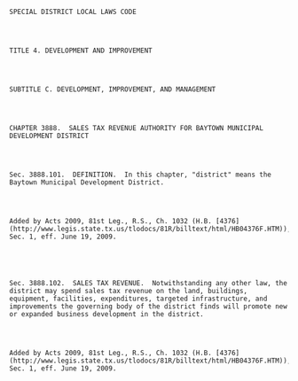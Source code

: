 ﻿
    
    
    	
    					
    
    
    SPECIAL DISTRICT LOCAL LAWS CODE
    
      
    
    
    TITLE 4. DEVELOPMENT AND IMPROVEMENT
    
      
    
    
    SUBTITLE C. DEVELOPMENT, IMPROVEMENT, AND MANAGEMENT
    
      
    
    
    CHAPTER 3888.  SALES TAX REVENUE AUTHORITY FOR BAYTOWN MUNICIPAL DEVELOPMENT DISTRICT
    
      
    
    
    Sec. 3888.101.  DEFINITION.  In this chapter, "district" means the Baytown Municipal Development District.
    
    
    
    
    Added by Acts 2009, 81st Leg., R.S., Ch. 1032 (H.B. [4376](http://www.legis.state.tx.us/tlodocs/81R/billtext/html/HB04376F.HTM)), Sec. 1, eff. June 19, 2009.
    
    
    
    
    
    Sec. 3888.102.  SALES TAX REVENUE.  Notwithstanding any other law, the district may spend sales tax revenue on the land, buildings, equipment, facilities, expenditures, targeted infrastructure, and improvements the governing body of the district finds will promote new or expanded business development in the district.
    
    
    
    
    Added by Acts 2009, 81st Leg., R.S., Ch. 1032 (H.B. [4376](http://www.legis.state.tx.us/tlodocs/81R/billtext/html/HB04376F.HTM)), Sec. 1, eff. June 19, 2009.
    
    
    
    
    				
